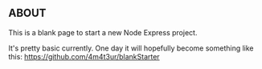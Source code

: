 ABOUT
-------------

This is a blank page to start a new Node Express project. 

It's pretty basic currently.
One day it will hopefully become something like this:
https://github.com/4m4t3ur/blankStarter

